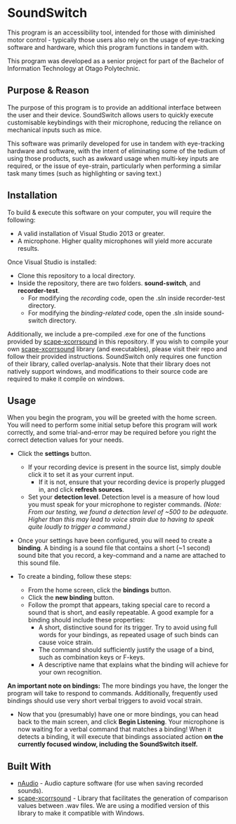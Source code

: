 # SoundSwitch
This program is an accessibility tool, intended for those with diminished motor
control - typically those users also rely on the usage of eye-tracking software
and hardware, which this program functions in tandem with.

This program was developed as a senior project for part of the Bachelor of
Information Technology at Otago Polytechnic.

## Purpose & Reason
The purpose of this program is to provide an additional interface between the user
and their device. SoundSwitch allows users to quickly execute customisable keybindings
with their microphone, reducing the reliance on mechanical inputs such as mice.

This software was primarily developed for use in tandem with eye-tracking hardware and software,
with the intent of eliminating some of the tedium of using those products, such as
awkward usage when multi-key inputs are required, or the issue of eye-strain,
particularly when performing a similar task many times (such as highlighting or saving text.)

## Installation
To build & execute this software on your computer, you will require the following:

* A valid installation of Visual Studio 2013 or greater.
* A microphone. Higher quality microphones will yield more accurate results.

Once Visual Studio is installed:
* Clone this repository to a local directory.
* Inside the repository, there are two folders. **sound-switch**, and **recorder-test**.
  * For modifying the *recording* code, open the .sln inside recorder-test directory.
  * For modifying the *binding-related* code, open the .sln inside sound-switch directory.

Additionally, we include a pre-compiled .exe for one of the functions provided by [scape-xcorrsound](https://github.com/openpreserve/scape-xcorrsound) in this repository.
If you wish to compile your own [scape-xcorrsound](https://github.com/openpreserve/scape-xcorrsound) library (and executables), please visit their repo and follow their provided instructions.
SoundSwitch only requires one function of their library, called overlap-analysis.
Note that their library does not natively support windows, and modifications to their source code are required to make it compile on windows.

## Usage
When you begin the program, you will be greeted with the home screen. You will need to perform some initial setup before this program will work correctly,
and some trial-and-error may be required before you right the correct detection values for your needs.
* Click the **settings** button.
  * If your recording device is present in the source list, simply double click it to set it as your current input.
    * If it is not, ensure that your recording device is properly plugged in, and click **refresh sources**.
  * Set your **detection level**. Detection level is a measure of how loud you must speak for your microphone to register commands.
  *(Note: From our testing, we found a detection level of ~500 to be adequate. Higher than this may lead to voice strain due to having to speak quite loudly to trigger a command.)*

* Once your settings have been configured, you will need to create a **binding**. A binding is a sound file that contains a short (~1 second) sound bite
that you record, a key-command and a name are attached to this sound file.
* To create a binding, follow these steps:
  * From the home screen, click the **bindings** button.
  * Click the **new binding** button.
  * Follow the prompt that appears, taking special care to record a sound that is short, and easily repeatable.
  A good example for a binding should include these properties:
    * A short, distinctive sound for its trigger. Try to avoid using full words for your bindings,
    as repeated usage of such binds can cause voice strain.
    * The command should sufficiently justify the usage of a bind, such as combination keys or F-keys.
    * A descriptive name that explains what the binding will achieve for your own recognition.

**An important note on bindings:** The more bindings you have, the longer the program will take to respond to commands.
Additionally, frequently used bindings should use very short verbal triggers to avoid vocal strain.

* Now that you (presumably) have one or more bindings, you can head back to the main screen,
and click **Begin Listening**. Your microphone is now waiting for a verbal command that matches a binding!
When it detects a binding, it will execute that bindings associated action **on the currently focused window, including the SoundSwitch itself.**

## Built With
* [nAudio](https://github.com/naudio/NAudio) - Audio capture software (for use when saving recorded sounds).
* [scape-xcorrsound](https://github.com/openpreserve/scape-xcorrsound) - Library that facilitates the generation of comparison values
between .wav files. We are using a modified version of this library to make it compatible with Windows.
